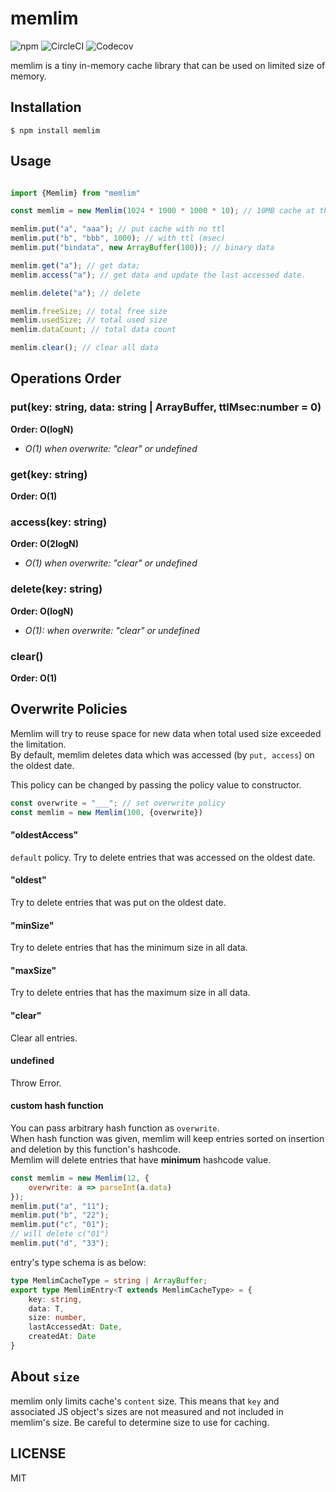 # memlim
![npm](https://img.shields.io/npm/v/memlim.svg?style=flat-square)
![CircleCI](https://img.shields.io/circleci/project/github/keroxp/memlim.svg?style=flat-square)
![Codecov](https://img.shields.io/codecov/c/github/keroxp/memlim.svg?style=flat-square)

memlim is a tiny in-memory cache library that can be used on limited size of memory.  

## Installation

```
$ npm install memlim
```

## Usage

```js

import {Memlim} from "memlim"

const memlim = new Memlim(1024 * 1000 * 1000 * 10); // 10MB cache at the most

memlim.put("a", "aaa"); // put cache with no ttl
memlim.put("b", "bbb", 1000); // with ttl (msec)
memlim.put("bindata", new ArrayBuffer(100)); // binary data

memlim.get("a"); // get data;
memlim.access("a"); // get data and update the last accessed date.

memlim.delete("a"); // delete

memlim.freeSize; // total free size
memlim.usedSize; // total used size 
memlim.dataCount; // total data count

memlim.clear(); // clear all data
```

## Operations Order

### put(key: string, data: string | ArrayBuffer, ttlMsec:number = 0) 

**Order: O(logN)** 
- *O(1) when overwrite: "clear" or undefined*  

### get(key: string)
**Order: O(1)**  

### access(key: string)
**Order: O(2logN)**
- *O(1) when overwrite: "clear" or undefined*    

### delete(key: string)
**Order: O(logN)**
- *O(1): when overwrite: "clear" or  undefined*  

### clear()
**Order: O(1)**


## Overwrite Policies

Memlim will try to reuse space for new data when total used size exceeded the limitation.  
By default, memlim deletes data which was accessed (by `put, access`) on the oldest date.  

This policy can be changed by passing the policy value to constructor.

```js
const overwrite = "___"; // set overwrite policy
const memlim = new Memlim(100, {overwrite})
```

#### "oldestAccess"

`default` policy. Try to delete entries that was accessed on the oldest date.

#### "oldest"

Try to delete entries that was put on the oldest date. 

#### "minSize"

Try to delete entries that has the minimum size in all data.

#### "maxSize"

Try to delete entries that has the maximum size in all data.

#### "clear"

Clear all entries.

#### undefined

Throw Error.

#### custom hash function

You can pass arbitrary hash function as `overwrite`.  
When hash function was given, memlim will keep entries sorted on insertion and deletion by this function's hashcode.  
Memlim will delete entries that have **minimum** hashcode value.

```js
const memlim = new Memlim(12, {
    overwrite: a => parseInt(a.data)
});
memlim.put("a", "11");
memlim.put("b", "22");
memlim.put("c", "01");
// will delete c("01")
memlim.put("d", "33");

```
entry's type schema is as below:
```typescript
type MemlimCacheType = string | ArrayBuffer;
export type MemlimEntry<T extends MemlimCacheType> = {
    key: string,
    data: T,
    size: number,
    lastAccessedAt: Date,
    createdAt: Date
}
```

## About `size`

memlim only limits cache's `content` size.  This means that `key` and associated JS object's sizes are not measured and not included in memlim's size. Be careful to determine size to use for caching.   

## LICENSE

MIT